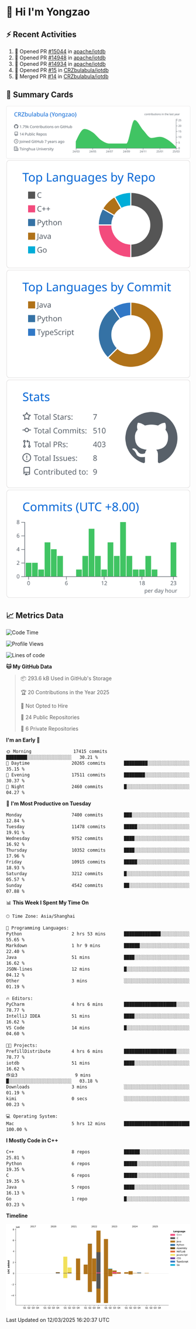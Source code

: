 # 👋 Hi I'm Yongzao

## ⚡ Recent Activities
<!--START_SECTION:activity-->
1. 💪 Opened PR [#15044](https://github.com/apache/iotdb/pull/15044) in [apache/iotdb](https://github.com/apache/iotdb)
2. 💪 Opened PR [#14948](https://github.com/apache/iotdb/pull/14948) in [apache/iotdb](https://github.com/apache/iotdb)
3. 💪 Opened PR [#14934](https://github.com/apache/iotdb/pull/14934) in [apache/iotdb](https://github.com/apache/iotdb)
4. 💪 Opened PR [#15](https://github.com/CRZbulabula/iotdb/pull/15) in [CRZbulabula/iotdb](https://github.com/CRZbulabula/iotdb)
5. 🎉 Merged PR [#14](https://github.com/CRZbulabula/iotdb/pull/14) in [CRZbulabula/iotdb](https://github.com/CRZbulabula/iotdb)
<!--END_SECTION:activity-->

## 🎑 Summary Cards

[![](https://raw.githubusercontent.com/CRZbulabula/CRZbulabula/main/profile-summary-card-output/github/0-profile-details.svg)](https://github.com/vn7n24fzkq/github-profile-summary-cards)
[![](https://raw.githubusercontent.com/CRZbulabula/CRZbulabula/main/profile-summary-card-output/github/1-repos-per-language.svg)](https://github.com/vn7n24fzkq/github-profile-summary-cards) [![](https://raw.githubusercontent.com/CRZbulabula/CRZbulabula/main/profile-summary-card-output/github/2-most-commit-language.svg)](https://github.com/vn7n24fzkq/github-profile-summary-cards)
[![](https://raw.githubusercontent.com/CRZbulabula/CRZbulabula/main/profile-summary-card-output/github/3-stats.svg)](https://github.com/vn7n24fzkq/github-profile-summary-cards) [![](https://raw.githubusercontent.com/CRZbulabula/CRZbulabula/main/profile-summary-card-output/github/4-productive-time.svg)](https://github.com/vn7n24fzkq/github-profile-summary-cards)

## 📈 Metrics Data

<!--START_SECTION:waka-->
![Code Time](http://img.shields.io/badge/Code%20Time-833%20hrs%2021%20mins-blue)

![Profile Views](http://img.shields.io/badge/Profile%20Views-1-blue)

![Lines of code](https://img.shields.io/badge/From%20Hello%20World%20I%27ve%20Written-32.8%20million%20lines%20of%20code-blue)

**🐱 My GitHub Data** 

> 📦 293.6 kB Used in GitHub's Storage 
 > 
> 🏆 20 Contributions in the Year 2025
 > 
> 🚫 Not Opted to Hire
 > 
> 📜 24 Public Repositories 
 > 
> 🔑 6 Private Repositories 
 > 
**I'm an Early 🐤** 

```text
🌞 Morning                17415 commits       ████████░░░░░░░░░░░░░░░░░   30.21 % 
🌆 Daytime                20265 commits       █████████░░░░░░░░░░░░░░░░   35.15 % 
🌃 Evening                17511 commits       ████████░░░░░░░░░░░░░░░░░   30.37 % 
🌙 Night                  2460 commits        █░░░░░░░░░░░░░░░░░░░░░░░░   04.27 % 
```
📅 **I'm Most Productive on Tuesday** 

```text
Monday                   7400 commits        ███░░░░░░░░░░░░░░░░░░░░░░   12.84 % 
Tuesday                  11478 commits       █████░░░░░░░░░░░░░░░░░░░░   19.91 % 
Wednesday                9752 commits        ████░░░░░░░░░░░░░░░░░░░░░   16.92 % 
Thursday                 10352 commits       ████░░░░░░░░░░░░░░░░░░░░░   17.96 % 
Friday                   10915 commits       █████░░░░░░░░░░░░░░░░░░░░   18.93 % 
Saturday                 3212 commits        █░░░░░░░░░░░░░░░░░░░░░░░░   05.57 % 
Sunday                   4542 commits        ██░░░░░░░░░░░░░░░░░░░░░░░   07.88 % 
```


📊 **This Week I Spent My Time On** 

```text
🕑︎ Time Zone: Asia/Shanghai

💬 Programming Languages: 
Python                   2 hrs 53 mins       ██████████████░░░░░░░░░░░   55.65 % 
Markdown                 1 hr 9 mins         ██████░░░░░░░░░░░░░░░░░░░   22.40 % 
Java                     51 mins             ████░░░░░░░░░░░░░░░░░░░░░   16.62 % 
JSON-lines               12 mins             █░░░░░░░░░░░░░░░░░░░░░░░░   04.12 % 
Other                    3 mins              ░░░░░░░░░░░░░░░░░░░░░░░░░   01.19 % 

🔥 Editors: 
PyCharm                  4 hrs 6 mins        ████████████████████░░░░░   78.77 % 
IntelliJ IDEA            51 mins             ████░░░░░░░░░░░░░░░░░░░░░   16.62 % 
VS Code                  14 mins             █░░░░░░░░░░░░░░░░░░░░░░░░   04.60 % 

🐱‍💻 Projects: 
PrefillDistribute        4 hrs 6 mins        ████████████████████░░░░░   78.77 % 
iotdb                    51 mins             ████░░░░░░░░░░░░░░░░░░░░░   16.62 % 
作业3                      9 mins              █░░░░░░░░░░░░░░░░░░░░░░░░   03.18 % 
Downloads                3 mins              ░░░░░░░░░░░░░░░░░░░░░░░░░   01.19 % 
kimi                     0 secs              ░░░░░░░░░░░░░░░░░░░░░░░░░   00.23 % 

💻 Operating System: 
Mac                      5 hrs 12 mins       █████████████████████████   100.00 % 
```

**I Mostly Code in C++** 

```text
C++                      8 repos             ██████░░░░░░░░░░░░░░░░░░░   25.81 % 
Python                   6 repos             █████░░░░░░░░░░░░░░░░░░░░   19.35 % 
C                        6 repos             █████░░░░░░░░░░░░░░░░░░░░   19.35 % 
Java                     5 repos             ████░░░░░░░░░░░░░░░░░░░░░   16.13 % 
Go                       1 repo              █░░░░░░░░░░░░░░░░░░░░░░░░   03.23 % 
```



**Timeline**

![Lines of Code chart](https://raw.githubusercontent.com/CRZbulabula/CRZbulabula/main/assets/bar_graph.png)


 Last Updated on 12/03/2025 16:20:37 UTC
<!--END_SECTION:waka-->

